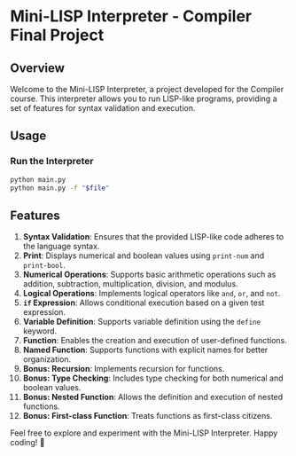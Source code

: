 # Mini-LISP Interpreter - Compiler Final Project

## Overview

Welcome to the Mini-LISP Interpreter, a project developed for the Compiler course. This interpreter allows you to run LISP-like programs, providing a set of features for syntax validation and execution.

## Usage

### Run the Interpreter

```bash
python main.py
python main.py -f "$file"
```

## Features

1. **Syntax Validation**: Ensures that the provided LISP-like code adheres to the language syntax.
2. **Print**: Displays numerical and boolean values using `print-num` and `print-bool`.
3. **Numerical Operations**: Supports basic arithmetic operations such as addition, subtraction, multiplication, division, and modulus.
4. **Logical Operations**: Implements logical operators like `and`, `or`, and `not`.
5. **`if` Expression**: Allows conditional execution based on a given test expression.
6. **Variable Definition**: Supports variable definition using the `define` keyword.
7. **Function**: Enables the creation and execution of user-defined functions.
8. **Named Function**: Supports functions with explicit names for better organization.
9. **Bonus: Recursion**: Implements recursion for functions.
10. **Bonus: Type Checking**: Includes type checking for both numerical and boolean values.
11. **Bonus: Nested Function**: Allows the definition and execution of nested functions.
12. **Bonus: First-class Function**: Treats functions as first-class citizens.

Feel free to explore and experiment with the Mini-LISP Interpreter. Happy coding! 🚀
